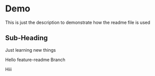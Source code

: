 # Demo

This is just the description to demonstrate how the readme file is used

## Sub-Heading

Just learning new things

Hello feature-readme Branch

Hiii
